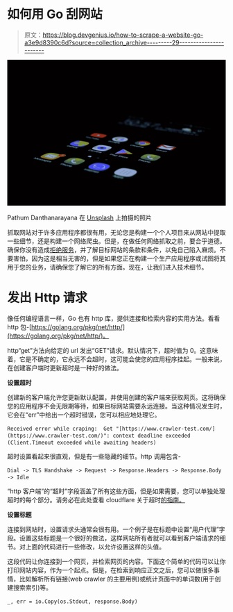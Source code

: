 # 如何用 Go 刮网站

> 原文：<https://blog.devgenius.io/how-to-scrape-a-website-go-a3e9d8390c6d?source=collection_archive---------29----------------------->

![](img/051ee0c89667e64cd9e20234dbc7ba73.png)

Pathum Danthanarayana 在 [Unsplash](https://unsplash.com?utm_source=medium&utm_medium=referral) 上拍摄的照片

抓取网站对于许多应用程序都很有用，无论您是构建一个个人项目来从网站中提取一些细节，还是构建一个网络爬虫。但是，在做任何网络抓取之前，要合乎道德。确保你没有造成[拒绝服务](https://en.wikipedia.org/wiki/Denial-of-service_attack)，并了解目标网站的条款和条件，以免自己陷入麻烦。不要害怕，因为这是相当无害的，但是如果您正在构建一个生产应用程序或试图将其用于您的业务，请确保您了解它的所有方面。现在，让我们进入技术细节。

# 发出 Http 请求

像任何编程语言一样，Go 也有 http 库，提供连接和检索内容的实用方法。看看 http 包-[https://golang.org/pkg/net/http/](https://golang.org/pkg/net/http/)。

http“get”方法向给定的 url 发出“GET”请求。默认情况下，超时值为 0。这意味着，它是不确定的，它永远不会超时，这可能会使您的应用程序挂起。一般来说，在创建客户端时更新超时是一种好的做法。

**设置超时**

创建新的客户端允许您更新默认配置，并使用创建的客户端来获取网页。这将确保您的应用程序不会无限期等待，如果目标网站需要永远连接。当这种情况发生时，它会在“err”中给出一个超时错误，您可以相应地处理它。

```
Received error while craping:  Get "[https://www.crawler-test.com/](https://www.crawler-test.com/)": context deadline exceeded (Client.Timeout exceeded while awaiting headers)
```

超时设置看起来很直观，但是有一些隐藏的细节。http 调用包含-

```
Dial -> TLS Handshake -> Request -> Response.Headers -> Response.Body -> Idle
```

“http 客户端”的“超时”字段涵盖了所有这些方面，但是如果需要，您可以单独处理超时的每个部分。请务必在此处查看 cloudflare 关于超时[的指南。](https://blog.cloudflare.com/the-complete-guide-to-golang-net-http-timeouts/)

**设置标题**

连接到网站时，设置请求头通常会很有用。一个例子是在标题中设置“用户代理”字段。设置这些标题是一个很好的做法，这样网站所有者就可以看到客户端请求的细节。对上面的代码进行一些修改，以允许设置这样的头值。

这段代码让你连接到一个网页，并检索网页的内容。下面这个简单的代码可以让你打印网站内容，作为一个起点。但是，在检索到响应正文之后，您可以做很多事情，比如解析所有链接(web crawler 的主要用例)或统计页面中的单词数(用于创建搜索索引)等。

```
_, err = io.Copy(os.Stdout, response.Body)
```